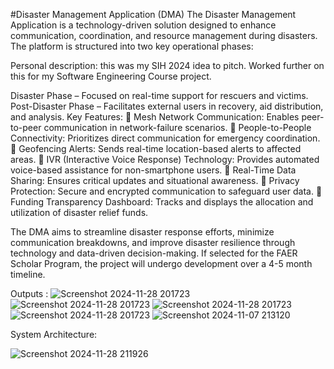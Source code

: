 #Disaster Management Application (DMA)
The Disaster Management Application is a technology-driven solution designed to enhance communication, coordination, and resource management during disasters. The platform is structured into two key operational phases:

Personal description: this was my SIH 2024 idea to pitch. Worked further on this for my Software Engineering Course project.

Disaster Phase – Focused on real-time support for rescuers and victims.
Post-Disaster Phase – Facilitates external users in recovery, aid distribution, and analysis.
Key Features:
🔹 Mesh Network Communication: Enables peer-to-peer communication in network-failure scenarios.
🔹 People-to-People Connectivity: Prioritizes direct communication for emergency coordination.
🔹 Geofencing Alerts: Sends real-time location-based alerts to affected areas.
🔹 IVR (Interactive Voice Response) Technology: Provides automated voice-based assistance for non-smartphone users.
🔹 Real-Time Data Sharing: Ensures critical updates and situational awareness.
🔹 Privacy Protection: Secure and encrypted communication to safeguard user data.
🔹 Funding Transparency Dashboard: Tracks and displays the allocation and utilization of disaster relief funds.

The DMA aims to streamline disaster response efforts, minimize communication breakdowns, and improve disaster resilience through technology and data-driven decision-making. If selected for the FAER Scholar Program, the project will undergo development over a 4-5 month timeline.

Outputs : 
![Screenshot 2024-11-28 201723](https://github.com/user-attachments/assets/f64af577-8082-45ff-8ba4-2d1c14d08bdf)
![Screenshot 2024-11-28 201723](https://github.com/user-attachments/assets/67fc46b6-8783-4585-922f-ae76a4cd6031)
![Screenshot 2024-11-28 201723](https://github.com/user-attachments/assets/c43c2f17-b468-4ddd-b2cf-6e03dff4cadb)
![Screenshot 2024-11-28 201723](https://github.com/user-attachments/assets/f732905d-a353-435e-b318-b62eb2241b5d)
![Screenshot 2024-11-07 213120](https://github.com/user-attachments/assets/098fc6c0-88f9-4911-a605-741b3a068645)

System Architecture:

![Screenshot 2024-11-28 211926](https://github.com/user-attachments/assets/488f0288-fe22-436e-b822-d1409be39dcc)

